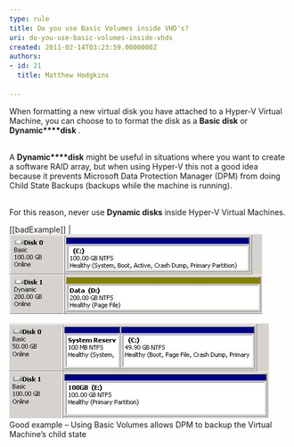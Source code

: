 ```yaml
---
type: rule
title: Do you use Basic Volumes inside VHD's?
uri: do-you-use-basic-volumes-inside-vhds
created: 2011-02-14T03:23:59.0000000Z
authors:
- id: 21
  title: Matthew Hodgkins

---
```


When formatting a new virtual disk you have attached to a Hyper-V Virtual Machine, you can choose to to format the disk as a  **Basic disk** or  **Dynamic****disk** .

<br>A  **Dynamic****disk** might be useful in situations where you want to create a software RAID array, but when using Hyper-V this not a good idea because it prevents Microsoft Data Protection Manager (DPM) from doing Child State Backups (backups while the machine is running).

<br>For this reason, never use  **Dynamic disks** inside Hyper-V Virtual Machines.


[[badExample]]
| ![DPM cannot backup this Virtual Machine's child state as it has a Dynamic Disk](basicvolumes-badexample.jpg)


![](basicvolumes-goodexample.jpg)
Good example – Using Basic Volumes allows DPM to backup the Virtual Machine’s child state
